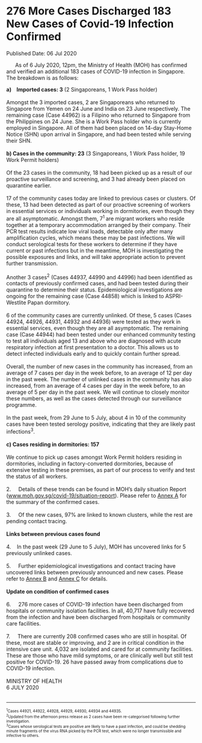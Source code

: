 <html>
    <meta http-equiv="Content-Type" content="text/html; charset=utf-8"/>
    <meta charset="utf-8"/>
    <title> 276 More Cases Discharged 183 New Cases of Covid-19 Infection Confirmed</title>
    <body><h1> 276 More Cases Discharged 183 New Cases of Covid-19 Infection Confirmed</h1>
    <p>Published Date: 06 Jul 2020</p> <p dir="ltr">&nbsp; &nbsp; &nbsp; As of 6 July 2020, 12pm, the Ministry of Health (MOH) has confirmed and verified an additional 183 cases of COVID-19 infection in Singapore. The breakdown is as follows:&nbsp;</p><strong>a) &nbsp;</strong> <strong>&nbsp;Imported cases: 3</strong> (2 Singaporeans, 1 Work Pass holder)<br><br>Amongst the 3 imported cases, 2 are Singaporeans who returned to Singapore from Yemen on 24 June and India on 23 June respectively. The remaining case (Case 44962) is a Filipino who returned to Singapore from the Philippines on 24 June. She is a Work Pass holder who is currently employed in Singapore. All of them had been placed on 14-day Stay-Home Notice (SHN) upon arrival in Singapore, and had been tested while serving their SHN.<br><br><strong>b) Cases in the community: 23</strong> (3 Singaporeans, 1 Work Pass holder, 19 Work Permit holders)<br><br>Of the 23 cases in the community, 18 had been picked up as a result of our proactive surveillance and screening, and 3 had already been placed on quarantine earlier.&nbsp;<br><br>17 of the community cases today are linked to previous cases or clusters. Of these, 13 had been detected as part of our proactive screening of workers in essential services or individuals working in dormitories, even though they are all asymptomatic. Amongst them, 7<sup>1 </sup>are migrant workers who reside together at a temporary accommodation arranged by their company. Their PCR test results indicate low viral loads, detectable only after many amplification cycles, which means these may be past infections. We will conduct serological tests for these workers to determine if they have current or past infections but in the meantime, MOH is investigating the possible exposures and links, and will take appropriate action to prevent further transmission.&nbsp;<br><br>Another 3 cases<sup>2</sup> (Cases 44937, 44990 and 44996) had been identified as contacts of previously confirmed cases, and had been tested during their quarantine to determine their status. Epidemiological investigations are ongoing for the remaining case (Case 44858) which is linked to ASPRI-Westlite Papan dormitory.<br><br>6 of the community cases are currently unlinked. Of these, 5 cases (Cases 44924, 44926, 44931, 44932 and 44936) were tested as they work in essential services, even though they are all asymptomatic. The remaining case (Case 44944) had been tested under our enhanced community testing to test all individuals aged 13 and above who are diagnosed with acute respiratory infection at first presentation to a doctor. This allows us to detect infected individuals early and to quickly contain further spread.<br><br>Overall, the number of new cases in the community has increased, from an average of 7 cases per day in the week before, to an average of 12 per day in the past week. The number of unlinked cases in the community has also increased, from an average of 4 cases per day in the week before, to an average of 5 per day in the past week.&nbsp;We will continue to closely monitor these numbers, as well as the cases detected through our surveillance programme.<br><br>In the past week, from 29 June to 5 July, about 4 in 10 of the community cases have been tested serology positive, indicating that they are likely past infections<sup>3</sup>.&nbsp;<br><br><strong>c) Cases residing in dormitories: 157</strong><br><br>We continue to pick up cases amongst Work Permit holders residing in dormitories, including in factory-converted dormitories, because of extensive testing in these premises, as part of our process to verify and test the status of all workers.&nbsp;<br><br>2. &nbsp; &nbsp; Details of these trends can be found in MOH’s daily situation Report (<a href="https://www.moh.gov.sg/covid-19/situation-report" title="" class="" target="">www.moh.gov.sg/covid-19/situation-report</a>). Please refer to <a href="/docs/librariesprovider5/default-document-library/annex-a3536b8d6446c4674bab7cf712e4cd25e.pdf?sfvrsn=e0e13575_0" title="Annex A">Annex A</a>&nbsp;for the summary of the confirmed cases.&nbsp;<br><br>3. &nbsp; &nbsp; Of the new cases, 97% are linked to known clusters, while the rest are pending contact tracing.&nbsp;<br><br><strong>Links between previous cases found</strong><br><br>4. &nbsp; &nbsp;In the past week (29 June to 5 July), MOH has uncovered links for 5 previously unlinked cases.&nbsp;<br><br>5. &nbsp; &nbsp; Further epidemiological investigations and contact tracing have uncovered links between previously announced and new cases. Please refer to <a href="/docs/librariesprovider5/default-document-library/annex-b89338a9f45e841b2a9aed5d68f597dc3.pdf?sfvrsn=d39e0c57_0" title="Annex B">Annex B</a>&nbsp;and <a href="/docs/librariesprovider5/default-document-library/annex-c98c4e8a17e8d4728a68859ef841caad8.pdf?sfvrsn=fe1cc43b_0" title="Annex C">Annex C</a>&nbsp;for details.&nbsp;<br><br><strong>Update on condition of confirmed cases<br></strong><br>6. &nbsp; &nbsp; 276 more cases of COVID-19 infection have been discharged from hospitals or community isolation facilities. In all, 40,717 have fully recovered from the infection and have been discharged from hospitals or community care facilities.&nbsp;<br><br>7. &nbsp; &nbsp; There are currently 208 confirmed cases who are still in hospital. Of these, most are stable or improving, and 2 are in critical condition in the intensive care unit. 4,032 are isolated and cared for at community facilities. These are those who have mild symptoms, or are clinically well but still test positive for COVID-19. 26 have passed away from complications due to COVID-19 infection.&nbsp;<br><br>MINISTRY OF HEALTH<br>6 JULY 2020<br><br><hr><span style="font-size: 10px;"><sup>1</sup>Cases 44921, 44922, 44928, 44929, 44930, 44934 and 44935.<br><sup>2</sup>Updated from the afternoon press release as 2 cases have been re-categorised following further investigation. <br><sup>3</sup>Cases whose serological tests are positive are likely to have a past infection, and could be shedding minute fragments of the virus RNA picked by the PCR test, which were no longer transmissible and infective to others.</span><br><br><br><br></body>
</html>
